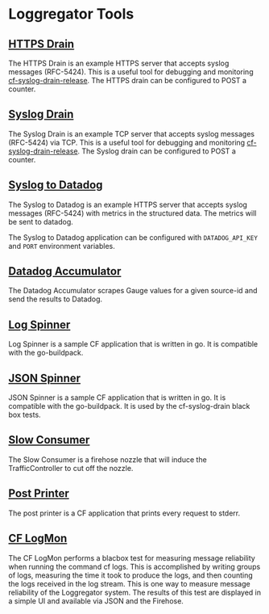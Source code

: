 # Loggregator Tools

## [HTTPS Drain](https://github.com/cloudfoundry-incubator/loggregator-tools/tree/master/https_drain)

The HTTPS Drain is an example HTTPS server that accepts syslog messages
(RFC-5424). This is a useful tool for debugging and monitoring
[cf-syslog-drain-release](https://github.com/cloudfoundry/cf-syslog-drain-release).
The HTTPS drain can be configured to POST a counter.

## [Syslog Drain](https://github.com/cloudfoundry-incubator/loggregator-tools/tree/master/syslog_drain)

The Syslog Drain is an example TCP server that accepts syslog messages
(RFC-5424) via TCP. This is a useful tool for debugging and monitoring
[cf-syslog-drain-release](https://github.com/cloudfoundry/cf-syslog-drain-release).
The Syslog drain can be configured to POST a counter.

## [Syslog to Datadog](https://github.com/cloudfoundry-incubator/loggregator-tools/tree/master/syslog_to_datadog)

The Syslog to Datadog is an example HTTPS server that accepts syslog messages
(RFC-5424) with metrics in the structured data. The metrics will be sent to
datadog.

The Syslog to Datadog application can be configured with `DATADOG_API_KEY` and
`PORT` environment variables.

## [Datadog Accumulator](https://github.com/cloudfoundry-incubator/loggregator-tools/tree/master/experimental/data-dog-accumulator)

The Datadog Accumulator scrapes Gauge values for a given source-id and send
the results to Datadog.

## [Log Spinner](https://github.com/cloudfoundry-incubator/loggregator-tools/tree/master/logspinner)

Log Spinner is a sample CF application that is written in go. It is compatible
with the go-buildpack.

## [JSON Spinner](https://github.com/cloudfoundry-incubator/loggregator-tools/tree/master/jsonspinner)

JSON Spinner is a sample CF application that is written in go. It is compatible
with the go-buildpack. It is used by the cf-syslog-drain black box tests.

## [Slow Consumer](https://github.com/cloudfoundry-incubator/loggregator-tools/tree/master/slow_consumer)

The Slow Consumer is a firehose nozzle that will induce the TrafficController
to cut off the nozzle.

## [Post Printer](https://github.com/cloudfoundry-incubator/loggregator-tools/tree/master/postprinter)

The post printer is a CF application that prints every request to stderr.

## [CF LogMon](https://github.com/cloudfoundry-incubator/cf-logmon)

The CF LogMon performs a blacbox test for measuring message reliability when
running the command cf logs. This is accomplished by writing groups of logs,
measuring the time it took to produce the logs, and then counting the logs
received in the log stream. This is one way to measure message reliability of
the Loggregator system. The results of this test are displayed in a simple UI
and available via JSON and the Firehose.
